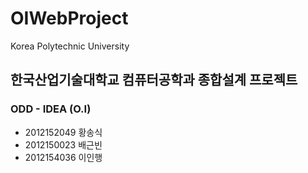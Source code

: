 # OIWebProject
Korea Polytechnic University

## 한국산업기술대학교 컴퓨터공학과 종합설계 프로젝트

### ODD - IDEA (O.I)

* 2012152049 황송식
* 2012150023 배근빈
* 2012154036 이인행